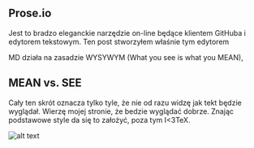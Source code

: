 
## Prose.io
Jest to bradzo eleganckie narzędzie on-line będące klientem GitHuba i edytorem tekstowym. Ten post stworzyłem właśnie tym edytorem

MD działa na zasadzie WYSYWYM (What you see is what you MEAN),

## MEAN vs. SEE

Cały ten skrót oznacza tylko tyle, że nie od razu widzę jak tekt będzie wyglądał. Wierzę mojej stronie, że bedzie wyglądać dobrze. Znając podstawowe style da się to założyć, poza tym I<3TeX.

![alt text](/static/img/posts/proseio.png "Prose.io")